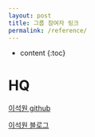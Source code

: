 ```yaml
---
layout: post
title: 그룹 참여자 링크
permalink: /reference/
---
```


* content
{:toc}

HQ
=====================
[이석원 github](http://blog.csdn.net/cutesource/article/details/4901506)

[이석원 블로그](https://gwnuysw.github.io/)
